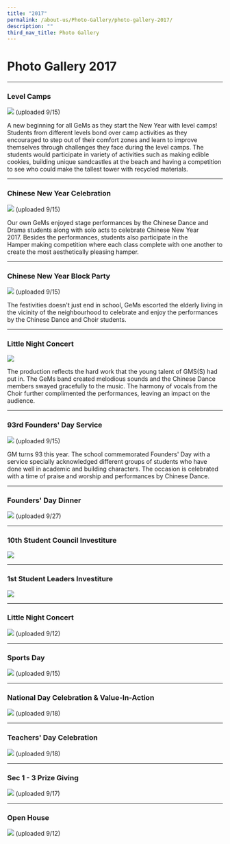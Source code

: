 ```yaml
---
title: "2017"
permalink: /about-us/Photo-Gallery/photo-gallery-2017/
description: ""
third_nav_title: Photo Gallery
---
```

# **Photo Gallery 2017**
-----------------------------------------------------------------------

### Level Camps

![](/images/pg2017-1.jpg)
(uploaded 9/15)

A new beginning for all GeMs as they start the New Year with level camps! Students from different levels bond over camp activities as they encouraged to step out of their comfort zones and learn to improve themselves through challenges they face during the level camps. The students would participate in variety of activities such as making edible cookies, building unique sandcastles at the beach and having a competition to see who could make the tallest tower with recycled materials.

-------------------------------------------------------------------------

### Chinese New Year Celebration

![](/images/pg2017-2.jpg)
(uploaded 9/15)

Our own GeMs enjoyed stage performances by the Chinese Dance and Drama students along with solo acts to celebrate Chinese New Year 2017. Besides the performances, students also participate in the Hamper making competition where each class complete with one another to create the most aesthetically pleasing hamper.

-------------------------------------------------------------------------

### Chinese New Year Block Party

![](/images/pg2017-3.jpg)
(uploaded 9/15)

The festivities doesn't just end in school, GeMs escorted the elderly living in the vicinity of the neighbourhood to celebrate and enjoy the performances by the Chinese Dance and Choir students.

-------------------------------------------------------------------------

### Little Night Concert

![](/images/pg2017-4.jpg)

The production reflects the hard work that the young talent of GMS(S) had put in. The GeMs band created melodious sounds and the Chinese Dance members swayed gracefully to the music. The harmony of vocals from the Choir further complimented the performances, leaving an impact on the audience.

------------------------------------------------------------------------
### 93rd Founders' Day Service

![](/images/pg2017-5.jpg)
(uploaded 9/15)

GM turns 93 this year. The school commemorated Founders' Day with a service specially acknowledged different groups of students who have done well in academic and building characters. The occasion is celebrated with a time of praise and worship and performances by Chinese Dance.

-------------------------------------------------------------------------

### Founders' Day Dinner

![](/images/pg2018-5.jpg)
(uploaded 9/27)

-------------------------------------------------------------------------

### 10th Student Council Investiture

![](/images/pg2018-6.jpg)

-------------------------------------------------------------------------

### 1st Student Leaders Investiture

![](/images/pg2018-7.jpg)

------------------------------------------------------------------------

### Little Night Concert

![](/images/pg2018-8.jpg)
(uploaded 9/12)

------------------------------------------------------------------------

### Sports Day

![](/images/pg2018-9.jpg)
(uploaded 9/15)

-------------------------------------------------------------------------

### National Day Celebration & Value-In-Action

![](/images/pg2018-10.jpg)
(uploaded 9/18)

-------------------------------------------------------------------------

### Teachers' Day Celebration

![](/images/pg2018-11.jpg)
(uploaded 9/18)

-------------------------------------------------------------------------

### Sec 1 - 3 Prize Giving

![](/images/pg2018-12.jpg)
(uploaded 9/17)

-------------------------------------------------------------------------

### Open House


![](/images/pg2018-13.jpg)
(uploaded 9/12)